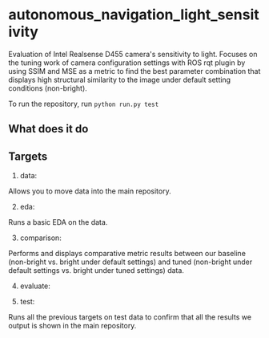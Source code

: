 # autonomous_navigation_light_sensitivity

Evaluation of Intel Realsense D455 camera's sensitivity to light. Focuses on the tuning work of camera configuration settings with ROS rqt plugin by using SSIM and MSE as a metric to find the best parameter combination that displays high structural similarity to the image under default setting conditions (non-bright).

To run the repository, run ```python run.py test```

## What does it do


## Targets

1. data:

Allows you to move data into the main repository.

2. eda:

Runs a basic EDA on the data.

3. comparison:

Performs and displays comparative metric results between our baseline (non-bright vs. bright under default settings) and tuned (non-bright under default settings vs. bright under tuned settings) data.

4. evaluate:



5. test:

Runs all the previous targets on test data to confirm that all the results we output is shown in the main repository.
